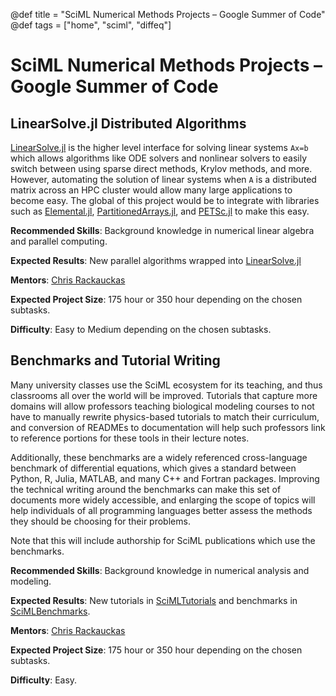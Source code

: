 @def title = "SciML Numerical Methods Projects – Google Summer of Code"
@def tags = ["home", "sciml", "diffeq"]

# SciML Numerical Methods Projects – Google Summer of Code

## LinearSolve.jl Distributed Algorithms

[LinearSolve.jl](https://github.com/SciML/LinearSolve.jl) is the higher level
interface for solving linear systems `Ax=b` which allows algorithms like ODE
solvers and nonlinear solvers to easily switch between using sparse direct
methods, Krylov methods, and more. However, automating the solution of linear
systems when `A` is a distributed matrix across an HPC cluster would allow
many large applications to become easy. The global of this project would be
to integrate with libraries such as [Elemental.jl](https://github.com/JuliaParallel/Elemental.jl),
[PartitionedArrays.jl](https://github.com/fverdugo/PartitionedArrays.jl),
and [PETSc.jl](https://github.com/JuliaParallel/PETSc.jl) to make this easy.

**Recommended Skills**: Background knowledge in numerical linear algebra and parallel computing.

**Expected Results**: New parallel algorithms wrapped into [LinearSolve.jl](https://github.com/SciML/LinearSolve.jl)

**Mentors**: [Chris Rackauckas](https://github.com/ChrisRackauckas)

**Expected Project Size**: 175 hour or 350 hour depending on the chosen subtasks.

**Difficulty**: Easy to Medium depending on the chosen subtasks.

## Benchmarks and Tutorial Writing

Many university classes use the SciML ecosystem for its teaching, and thus
classrooms all over the world will be improved. Tutorials that capture more
domains will allow professors teaching biological modeling courses to not have
to manually rewrite physics-based tutorials to match their curriculum, and
conversion of READMEs to documentation will help such professors link to
reference portions for these tools in their lecture notes.

Additionally, these benchmarks are a widely referenced cross-language benchmark
of differential equations, which gives a standard between Python, R, Julia,
MATLAB, and many C++ and Fortran packages. Improving the technical writing
around the benchmarks can make this set of documents more widely accessible, and
enlarging the scope of topics will help individuals of all programming
languages better assess the methods they should be choosing for their problems.

Note that this will include authorship for SciML publications which use the
benchmarks.

**Recommended Skills**: Background knowledge in numerical analysis and modeling.

**Expected Results**: New tutorials in [SciMLTutorials](https://github.com/SciML/SciMLTutorials.jl) and benchmarks in [SciMLBenchmarks](https://github.com/SciML/SciMLBenchmarks.jl).

**Mentors**: [Chris Rackauckas](https://github.com/ChrisRackauckas)

**Expected Project Size**: 175 hour or 350 hour depending on the chosen subtasks.

**Difficulty**: Easy.
